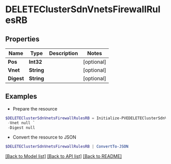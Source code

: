 # DELETEClusterSdnVnetsFirewallRulesRB
## Properties

Name | Type | Description | Notes
------------ | ------------- | ------------- | -------------
**Pos** | **Int32** |  | [optional] 
**Vnet** | **String** |  | [optional] 
**Digest** | **String** |  | [optional] 

## Examples

- Prepare the resource
```powershell
$DELETEClusterSdnVnetsFirewallRulesRB = Initialize-PVEDELETEClusterSdnVnetsFirewallRulesRB  -Pos null `
 -Vnet null `
 -Digest null
```

- Convert the resource to JSON
```powershell
$DELETEClusterSdnVnetsFirewallRulesRB | ConvertTo-JSON
```

[[Back to Model list]](../README.md#documentation-for-models) [[Back to API list]](../README.md#documentation-for-api-endpoints) [[Back to README]](../README.md)

